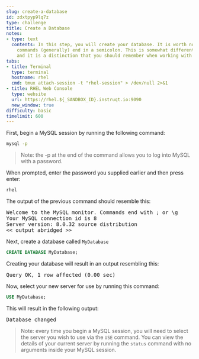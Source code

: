 ```yaml
---
slug: create-a-database
id: zdxtpyp9lq7z
type: challenge
title: Create a Database
notes:
- type: text
  contents: In this step, you will create your database. It is worth noting that SQL
    commands (generally) end in a semicolon. This is somewhat different from Linux,
    and it is a distinction that you should remember when working with databases.
tabs:
- title: Terminal
  type: terminal
  hostname: rhel
  cmd: tmux attach-session -t "rhel-session" > /dev/null 2>&1
- title: RHEL Web Console
  type: website
  url: https://rhel.${_SANDBOX_ID}.instruqt.io:9090
  new_window: true
difficulty: basic
timelimit: 600
---
```

First, begin a MySQL session by running the following command:
```bash
mysql -p
```
>Note: the -p at the end of the command allows you to log into MySQL with a password.

When prompted, enter the password you supplied earlier and then press enter:
```sql
rhel
```
The output of the previous command should resemble this:
<pre class=file>
Welcome to the MySQL monitor. Commands end with ; or \g
Your MySQL connection id is 8
Server version: 8.0.32 source distribution
<< output abridged >>
</pre>

Next, create a database called `MyDatabase`
```sql
CREATE DATABASE MyDatabase;
```
Creating your database will result in an output resembling this:
<pre class=file>
Query OK, 1 row affected (0.00 sec)
</pre>

Now, select your new server for use by running this command:
```sql
USE MyDatabase;
```
This will result in the following output:
<pre class=file>
Database changed
</pre>
>Note: every time you begin a MySQL session, you will need to select the server you wish to use via the `USE` command.
>You can view the details of your current server by running the `status` command with no arguments inside your MySQL session.

